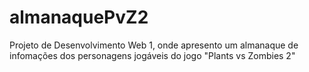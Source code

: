 # almanaquePvZ2
Projeto de Desenvolvimento Web 1, onde apresento um almanaque de infomações dos personagens jogáveis do jogo "Plants vs Zombies 2"
